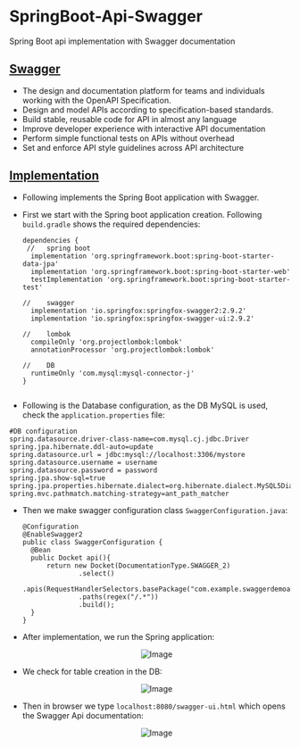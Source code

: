 # SpringBoot-Api-Swagger
Spring Boot api implementation with Swagger documentation

## [Swagger](https://swagger.io/)

- The design and documentation platform for teams and individuals working with the OpenAPI Specification.
- Design and model APIs according to specification-based standards.
- Build stable, reusable code for API in almost any language
- Improve developer experience with interactive API documentation
- Perform simple functional tests on APIs without overhead
- Set and enforce API style guidelines across API architecture

## [Implementation](https://github.com/af4092/SpringBoot-Api-Swagger/tree/main/SwaggerDemoAPI3/src/main/java/com/example/swaggerdemoapi3) 

- Following implements the Spring Boot application with Swagger.
- First we start with the Spring boot application creation. Following `build.gradle` shows the required dependencies:

  ```
  dependencies {
   //	spring boot
	implementation 'org.springframework.boot:spring-boot-starter-data-jpa'
	implementation 'org.springframework.boot:spring-boot-starter-web'
	testImplementation 'org.springframework.boot:spring-boot-starter-test'
 
  //	swagger
	implementation 'io.springfox:springfox-swagger2:2.9.2'
	implementation 'io.springfox:springfox-swagger-ui:2.9.2'

  //	lombok
	compileOnly 'org.projectlombok:lombok'
	annotationProcessor 'org.projectlombok:lombok'

  //	DB
	runtimeOnly 'com.mysql:mysql-connector-j'
  }
 
  ```
- Following is the Database configuration, as the DB MySQL is used, check the `application.properties` file:

```
#DB configuration
spring.datasource.driver-class-name=com.mysql.cj.jdbc.Driver
spring.jpa.hibernate.ddl-auto=update
spring.datasource.url = jdbc:mysql://localhost:3306/mystore
spring.datasource.username = username
spring.datasource.password = password
spring.jpa.show-sql=true
spring.jpa.properties.hibernate.dialect=org.hibernate.dialect.MySQL5Dialect
spring.mvc.pathmatch.matching-strategy=ant_path_matcher

```

- Then we make swagger configuration class `SwaggerConfiguration.java`:

  ```
  @Configuration
  @EnableSwagger2
  public class SwaggerConfiguration {
    @Bean
    public Docket api(){
        return new Docket(DocumentationType.SWAGGER_2)
                .select()
                .apis(RequestHandlerSelectors.basePackage("com.example.swaggerdemoapi3.controller"))
                .paths(regex("/.*"))
                .build();
    }
  }
  ```

- After implementation, we run the Spring application:
  
  <p align="center">
 	 <img src="https://github.com/af4092/SpringBoot-Api-Swagger/assets/24220136/b24c4784-6dfa-44be-8d1b-70f4d085ee05" alt="Image">
  </p>

- We check for table creation in the DB:

  <p align="center">
 	 <img src="https://github.com/af4092/SpringBoot-Api-Swagger/assets/24220136/57b181eb-0123-4e02-80d7-eaff2d3d6638" alt="Image">
  </p>

- Then in browser we type `localhost:8080/swagger-ui.html` which opens the Swagger Api documentation:

   <p align="center">
 	 <img src="https://github.com/af4092/SpringBoot-Api-Swagger/assets/24220136/9ab7bb26-aa80-4fe9-a7f7-7cb8f81e1891" alt="Image">
  </p>
  
  
  
